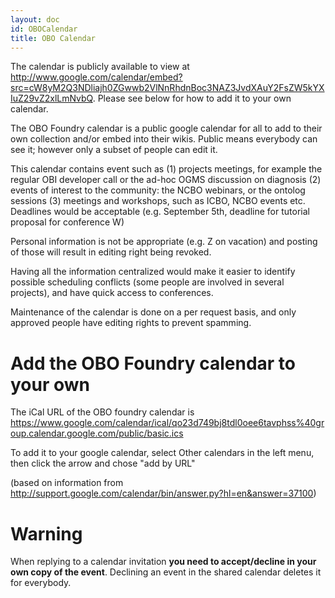 ```yaml
---
layout: doc
id: OBOCalendar
title: OBO Calendar
---
```


The calendar is publicly available to view at http://www.google.com/calendar/embed?src=cW8yM2Q3NDliajh0ZGwwb2VlNnRhdnBoc3NAZ3JvdXAuY2FsZW5kYXIuZ29vZ2xlLmNvbQ. Please see below for how to add it to your own calendar.

The OBO Foundry calendar is a public google calendar for all to add to their own collection and/or embed into their wikis. Public means everybody can see it; however only a subset of people can edit it.

This calendar contains event such as
(1) projects meetings, for example the regular OBI developer call or the ad-hoc OGMS discussion on diagnosis
(2) events of interest to the community: the NCBO webinars, or the ontolog sessions
(3) meetings and workshops, such as ICBO, NCBO events etc. Deadlines would be acceptable (e.g. September 5th, deadline for tutorial proposal for conference W)

Personal information is not be appropriate (e.g. Z on vacation) and posting of those will result in editing right being revoked.

Having all the information centralized would make it easier to identify possible scheduling conflicts (some people are involved in several projects), and have quick access to conferences.

Maintenance of the calendar is done on a per request basis, and only approved people have editing rights to prevent spamming.

# Add the OBO Foundry calendar to your own

The iCal URL of the OBO foundry calendar is https://www.google.com/calendar/ical/qo23d749bj8tdl0oee6tavphss%40group.calendar.google.com/public/basic.ics

To add it to your google calendar, select Other calendars in the left menu, then click the arrow and chose "add by URL"

(based on information from http://support.google.com/calendar/bin/answer.py?hl=en&answer=37100)

# Warning

When replying to a calendar invitation **you need to accept/decline in your own copy of the event**. Declining an event in the shared calendar deletes it for everybody.
